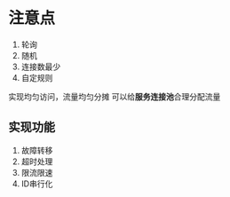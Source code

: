 # 注意点

1. 轮询
2. 随机
3. 连接数最少
4. 自定规则

实现均匀访问，流量均匀分摊
可以给**服务连接池**合理分配流量

## 实现功能

1. 故障转移
2. 超时处理
3. 限流限速
4. ID串行化

## 